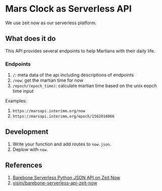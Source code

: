 # Mars Clock as Serverless API

We use zeit now as our serverless platform.

## What does it do

This API provides several endpoints to help Martians with their daily life.

### Endpoints

1. `/`: meta data of the api including descriptions of endpoints
2. `/now`: get the martian time for now
3. `/epoch/(epoch_time)`: calculate martian time based on the unix eopch time input

Examples:

1. `https://marsapi.interimm.org/now`
2. `https://marsapi.interimm.org/epoch/1562018066`

## Development

1. Write your function and add routes to `now.json`.
2. Deplow with `now`.

## References

1. [Barebone Serverless Python JSON API on Zeit Now](https://camillovisini.com/barebone-serverless-python-json-api-on-zeit-now/)
2. [visini/barebone-serverless-api-zeit-now](https://github.com/visini/barebone-serverless-api-zeit-now)
